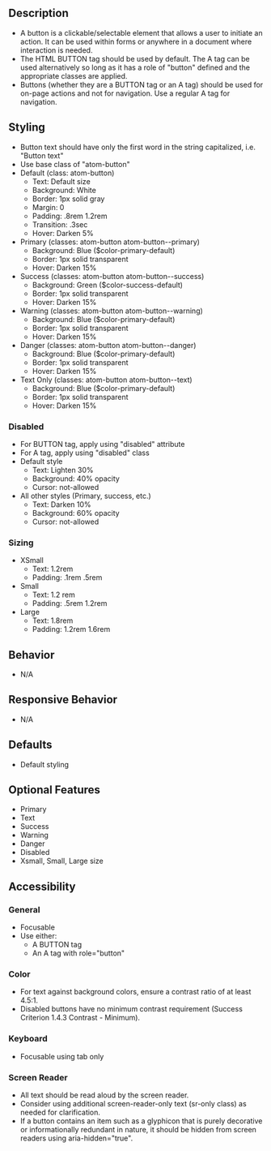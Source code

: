 ﻿## Description
- A button is a clickable/selectable element that allows a user to initiate an action. It can be used within forms or anywhere in a document where interaction is needed. 
- The HTML BUTTON tag should be used by default. The A tag can be used alternatively so long as it has a role of "button" defined and the appropriate classes are applied.
- Buttons (whether they are a BUTTON tag or an A tag) should be used for on-page actions and not for navigation. Use a regular A tag for navigation.

## Styling
- Button text should have only the first word in the string capitalized, i.e. "Button text"
- Use base class of "atom-button"
- Default (class: atom-button)
  - Text: Default size
  - Background: White
  - Border: 1px solid gray
  - Margin: 0
  - Padding: .8rem 1.2rem
  - Transition: .3sec
  - Hover: Darken 5%
- Primary (classes: atom-button atom-button--primary)
  - Background: Blue ($color-primary-default)
  - Border: 1px solid transparent
  - Hover: Darken 15%
- Success (classes: atom-button atom-button--success)
  - Background: Green ($color-success-default)
  - Border: 1px solid transparent
  - Hover: Darken 15%
- Warning (classes: atom-button atom-button--warning)
  - Background: Blue ($color-primary-default)
  - Border: 1px solid transparent
  - Hover: Darken 15%
- Danger (classes: atom-button atom-button--danger)
  - Background: Blue ($color-primary-default)
  - Border: 1px solid transparent
  - Hover: Darken 15%
- Text Only (classes: atom-button atom-button--text)
  - Background: Blue ($color-primary-default)
  - Border: 1px solid transparent
  - Hover: Darken 15%
### Disabled
- For BUTTON tag, apply using "disabled" attribute
- For A tag, apply using "disabled" class
- Default style
  - Text: Lighten 30%
  - Background: 40% opacity
  - Cursor: not-allowed
- All other styles (Primary, success, etc.)
  - Text: Darken 10%
  - Background: 60% opacity
  - Cursor: not-allowed
### Sizing
- XSmall
  - Text: 1.2rem 
  - Padding: .1rem .5rem
- Small
  - Text: 1.2 rem
  - Padding: .5rem 1.2rem
- Large
  - Text: 1.8rem
  - Padding: 1.2rem 1.6rem

## Behavior
- N/A

## Responsive Behavior
- N/A

## Defaults
- Default styling

## Optional Features
- Primary
- Text
- Success
- Warning
- Danger
- Disabled
- Xsmall, Small, Large size

## Accessibility
### General
- Focusable
- Use either:
  - A BUTTON tag
  - An A tag with role="button"

### Color
- For text against background colors, ensure a contrast ratio of at least 4.5:1.
- Disabled buttons have no minimum contrast requirement (Success Criterion 1.4.3 Contrast - Minimum).

### Keyboard
- Focusable using tab only

### Screen Reader
- All text should be read aloud by the screen reader.
- Consider using additional screen-reader-only text (sr-only class) as needed for clarification. 
- If a button contains an item such as a glyphicon that is purely decorative or informationally redundant in nature, it should be hidden from screen readers using aria-hidden="true".
